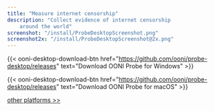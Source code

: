 ```yaml
---
title: "Measure internet censorship"
description: "Collect evidence of internet censorship
    around the world"
screenshot: "/install/ProbeDesktopScreenshot.png"
screenshot2x: "/install/ProbeDesktopScreenshot@2x.png"
---
```


{{< ooni-desktop-download-btn href="https://github.com/ooni/probe-desktop/releases" text="Download OONI Probe for Windows" >}}

{{< ooni-desktop-download-btn href="https://github.com/ooni/probe-desktop/releases" text="Download OONI Probe for macOS" >}}

[other platforms >>](/install/all)
